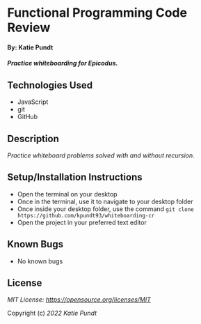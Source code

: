 # Functional Programming Code Review

#### By: Katie Pundt

#### _Practice whiteboarding for Epicodus._

## Technologies Used
* JavaScript
* git
* GitHub

## Description
_Practice whiteboard problems solved with and without recursion._

## Setup/Installation Instructions
* Open the terminal on your desktop
* Once in the terminal, use it to navigate to your desktop folder
* Once inside your desktop folder, use the command `git clone https://github.com/kpundt93/whiteboarding-cr`
* Open the project in your preferred text editor

## Known Bugs
* No known bugs

## License
_MIT License: https://opensource.org/licenses/MIT_

Copyright (c) _2022_ _Katie Pundt_

